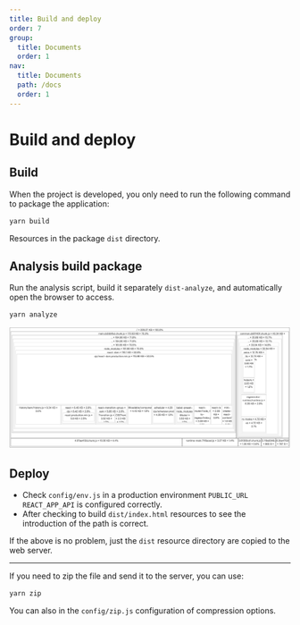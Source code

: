 ```yaml
---
title: Build and deploy
order: 7
group:
  title: Documents
  order: 1
nav:
  title: Documents
  path: /docs
  order: 1
---
```


# Build and deploy

## Build

When the project is developed, you only need to run the following command to package the application:

```bash
yarn build
```

Resources in the package `dist` directory.

## Analysis build package

Run the analysis script, build it separately `dist-analyze`, and automatically open the browser to access.

```bash
yarn analyze
```

![analyze](./images/analyze.png)

## Deploy

- Check `config/env.js` in a production environment `PUBLIC_URL` `REACT_APP_API` is configured correctly.
- After checking to build `dist/index.html` resources to see the introduction of the path is correct.

If the above is no problem, just the `dist` resource directory are copied to the web server.

---

If you need to zip the file and send it to the server, you can use:

```bash
yarn zip
```

You can also in the `config/zip.js` configuration of compression options.
